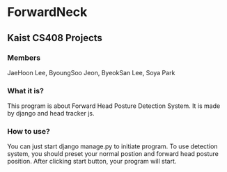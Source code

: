 # ForwardNeck
## Kaist CS408 Projects

### Members
JaeHoon Lee, ByoungSoo Jeon, ByeokSan Lee, Soya Park

### What it is?
This program is about Forward Head Posture Detection System. 
It is made by django and head tracker js. 

### How to use? 
You can just start django manage.py to initiate program. 
To use detection system, you should preset your normal postion and forward head posture position. 
After clicking start button, your program will start. 

